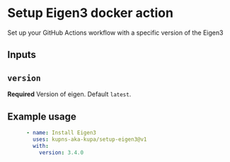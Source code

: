 # Setup Eigen3 docker action

Set up your GitHub Actions workflow with a specific version of the Eigen3

## Inputs

## `version`

**Required** Version of eigen. Default `latest`.

## Example usage

```yml
      - name: Install Eigen3
        uses: kupns-aka-kupa/setup-eigen3@v1
        with:
          version: 3.4.0
```
